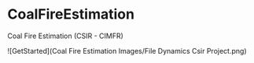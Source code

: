 # CoalFireEstimation
Coal Fire Estimation (CSIR - CIMFR)

![GetStarted](Coal Fire Estimation Images/File Dynamics Csir Project.png)
